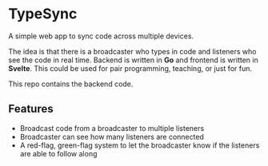 # TypeSync

A simple web app to sync code across multiple devices.

The idea is that there is a broadcaster who types in code and listeners who see the code in real time. Backend is written in **Go** and frontend is written in **Svelte**. This could be used for pair programming, teaching, or just for fun.

This repo contains the backend code.

## Features

- Broadcast code from a broadcaster to multiple listeners
- Broadcaster can see how many listeners are connected
- A red-flag, green-flag system to let the broadcaster know if the listeners are able to follow along
